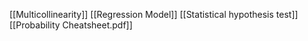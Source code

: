 [[Multicollinearity]]
[[Regression Model]]
[[Statistical hypothesis test]]
[[Probability Cheatsheet.pdf]]